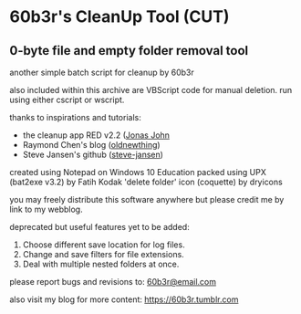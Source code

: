# 60b3r's CleanUp Tool (CUT)
## 0-byte file and empty folder removal tool
another simple batch script for cleanup by 60b3r

also included within this archive are
VBScript code for manual deletion.
run using either cscript or wscript.

thanks to inspirations and tutorials:
* the cleanup app RED v2.2  ([Jonas John](http://jonasjohn.de/)
* Raymond Chen's blog       ([oldnewthing](https://devblogs.microsoft.com/oldnewthing/?p=22703))
* Steve Jansen's github     ([steve-jansen](http://steve-jansen.github.io/))

created using Notepad on Windows 10 Education
packed using UPX (bat2exe v3.2) by Fatih Kodak
'delete folder' icon (coquette) by dryicons

you may freely distribute this software anywhere
but please credit me by link to my webblog.

deprecated but useful features yet to be added:
1. Choose different save location for log files.
2. Change and save filters for file extensions.
3. Deal with multiple nested folders at once.

please report bugs and revisions to:
<60b3r@email.com>

also visit my blog for more content:
<https://60b3r.tumblr.com>
